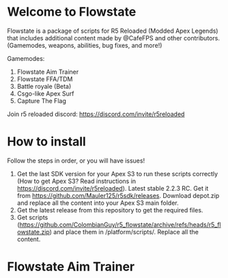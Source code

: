 # Welcome to Flowstate

Flowstate is a package of scripts for R5 Reloaded (Modded Apex Legends) that includes additional content made by @CafeFPS and other contributors. (Gamemodes, weapons, abilities, bug fixes, and more!)

Gamemodes: 
1. Flowstate Aim Trainer
2. Flowstate FFA/TDM
4. Battle royale (Beta)
5. Csgo-like Apex Surf
6. Capture The Flag

Join r5 reloaded discord: https://discord.com/invite/r5reloaded

# How to install
Follow the steps in order, or you will have issues!

1. Get the last SDK version for your Apex S3 to run these scripts correctly (How to get Apex S3? Read instructions in https://discord.com/invite/r5reloaded). Latest stable 2.2.3 RC. Get it from https://github.com/Mauler125/r5sdk/releases. 
Download depot.zip and replace all the content into your Apex S3 main folder.
2. Get the latest release from this repository to get the required files.
3. Get scripts (https://github.com/ColombianGuy/r5_flowstate/archive/refs/heads/r5_flowstate.zip) and place them in /platform/scripts/. Replace all the content. 

# Flowstate Aim Trainer

# How to run
You can use Lobby Create Server menu or F10 menu to start a Flowstate Aim Trainer session.
1. Choose playlist. "custom_aimtrainer" (F10 menu) or "Flowstate Aim Trainer" (Lobby menu).
2. Select a map. It works with all Kings Canyon and World's Edge maps, Firing Range map is NOT recommended.
3. Start the server!
4. Change character, weapon, attachments (use right click to change attachments) and a lot more! Start to challenge yourself!

# Aim Trainer Features
- Season 16 weapon data.
- Laser sights.
- Results UI, displays the results data at the end of the challenge.
- History UI, saves challenges data, useful to see your performance over time.
	- Export to .txt button so you can analyze your data. Exported to `/r5reloaded/r2/`
- Classic aim trainer weapon available, this weapon is hitscan with no spread, no recoil and no delay. (Tile Frenzy, Smoothbot and other challenges are interesting to play with this weapon!)
- Settings UI, exclusive settings menu for the Aim Trainer.
	- Weapon Selector UI featuring Attachments Box UI.
	- Legend select button featuring my mod: https://www.youtube.com/watch?v=Bm0sIN15n5Y
	- Button to change dummies shields.
	- Button to change dummies strafing speed. (Only compatible with the following challenges: Strafing Dummy, Target Switching, Arc Stars Pratice, Shooting From Lift and Running Targets)
	- Button to set the targets invincible.
	- Button to enable/disable autoreload weapon on hit.
	- Button to enable/disable autoreload weapon on kill.
	- Button to enable/disable infinite challenge.
	- Button to change challenge duration.
	- Button to enable a cool and useless rbg hud.
	- Button to play as a dummy.
- No controller support atm because I don't have one to test lol

# Aim Trainer Challenges
1. Strafing Dummy
2. Target Switching
3. Floating Target
4. Popcorn Targets
5. Tile Frenzy
6. Close Fast Strafes
7. Smoothbot
8. Fast Jumps Strafes
9. Arc Stars Practice
10. Grenades Practice
11. Shooting Valk's Ult
12. Shooting From Lift
13. Skydiving Targets
14. Running Targets

Maybe in a future: Advanced Movement recorded animations.

# Support and credits
Hola, soy Café. I'm an Apex Legends nerd and full time modder, I'm from Colombia and I don't have a job other than modding Apex, in this country 1 dollar is a lot. 
If you enjoy my mods and want to support me, please consider a donation: 
- https://ko-fi.com/r5r_colombia
- LTC: ltc1qrxjkq0gfyraa94p3fc9mqx7j0d7qcwdtd9h23w
- ETH: 0xe975b5D5fa624Da7E52A340071fC6689759b7639

I know all the code can be massively improved and there are a lot of things that are working with tape and glue, I'm still learning so if you have any feedback about code, challenges improvements, or new ideas in general, I'll really appreciate it. Feel free to leave me a dm in discord.

- Discord: Retículo Endoplasmático#5955
- Twitter: https://twitter.com/CafeFps

More credits:
- Amos#1368 & contributors -- sdk https://github.com/Mauler125/r5sdk/tree/indev
- rexx#1287 & contributors -- repak tool https://github.com/r-ex/RePak
- JustANormalUser#6809 -- custom weapons framework
- Skeptation#4002 -- beta tester and coworker https://www.youtube.com/c/Skeptation
- Zee#6969 -- weapons buy menu example, history ui pages logic
- Darkes#8647 -- beta tester
- Rego#2848 -- beta tester
- michae\l/#1125 -- beta tester
- James9950#5567 -- beta tester
- GimmYnkia -- beta tester
- oliver#1375 -- beta tester
- Rin 暗#5862 -- beta tester

# Hecho en Colombia con mucho amor y dedicación para toda la comunidad de Apex Legends.
